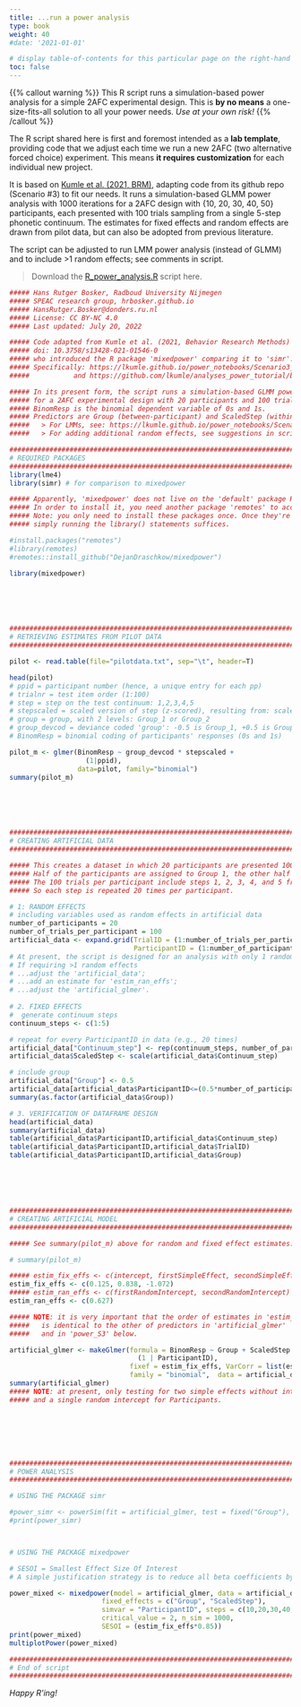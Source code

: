 ```yaml
---
title: ...run a power analysis
type: book
weight: 40
#date: '2021-01-01'

# display table-of-contents for this particular page on the right-hand side?
toc: false
---
```


{{% callout warning %}}
This R script runs a simulation-based power analysis for a simple 2AFC experimental design. This is **by no means** a one-size-fits-all solution to all your power needs. *Use at your own risk!*
{{% /callout %}}

The R script shared here is first and foremost intended as a **lab template**, providing code that we adjust each time we run a new 2AFC (two alternative forced choice) experiment. This means **it requires customization** for each individual new project.

It is based on [Kumle et al. (2021, BRM)](https://doi.org/10.3758/s13428-021-01546-0), adapting code from its github repo (Scenario #3) to fit our needs. It runs a simulation-based GLMM power analysis with 1000 iterations for a 2AFC design with {10, 20, 30, 40, 50} participants, each presented with 100 trials sampling from a single 5-step phonetic continuum. The estimates for fixed effects and random effects are drawn from pilot data, but can also be adopted from previous literature.

The script can be adjusted to run LMM power analysis (instead of GLMM) and to include >1 random effects; see comments in script.

> Download the [R_power_analysis.R](R_power_analysis.R) script here.

```r
##### Hans Rutger Bosker, Radboud University Nijmegen
##### SPEAC research group, hrbosker.github.io
##### HansRutger.Bosker@donders.ru.nl
##### License: CC BY-NC 4.0
##### Last updated: July 20, 2022

##### Code adapted from Kumle et al. (2021, Behavior Research Methods)
##### doi: 10.3758/s13428-021-01546-0
##### who introduced the R package 'mixedpower' comparing it to 'simr'.
##### Specifically: https://lkumle.github.io/power_notebooks/Scenario3_notebook.html
#####           and https://github.com/lkumle/analyses_power_tutorial/blob/master/Scenario%203/Analysis_Scenario3.R

##### In its present form, the script runs a simulation-based GLMM power analysis
##### for a 2AFC experimental design with 20 participants and 100 trials per pp.
##### BinomResp is the binomial dependent variable of 0s and 1s.
##### Predictors are Group (between-participant) and ScaledStep (within-participant).
#####	> For LMMs, see: https://lkumle.github.io/power_notebooks/Scenario3_notebook.html 
##### 	> For adding additional random effects, see suggestions in script below.

########################################################################################
# REQUIRED PACKAGES
########################################################################################
library(lme4)
library(simr) # for comparison to mixedpower

##### Apparently, 'mixedpower' does not live on the 'default' package R server.
##### In order to install it, you need another package 'remotes' to access it.
##### Note: you only need to install these packages once. Once they're installed,
##### simply running the library() statements suffices.

#install.packages("remotes")
#library(remotes)
#remotes::install_github("DejanDraschkow/mixedpower")

library(mixedpower)






########################################################################################
# RETRIEVING ESTIMATES FROM PILOT DATA
########################################################################################

pilot <- read.table(file="pilotdata.txt", sep="\t", header=T)

head(pilot)
# ppid = participant number (hence, a unique entry for each pp)
# trialnr = test item order (1:100)
# step = step on the test continuum: 1,2,3,4,5
# stepscaled = scaled version of step (z-scored), resulting from: scale(pilot$step)
# group = group, with 2 levels: Group_1 or Group_2
# group_devcod = deviance coded 'group': -0.5 is Group_1, +0.5 is Group_2
# BinomResp = binomial coding of participants' responses (0s and 1s)

pilot_m <- glmer(BinomResp ~ group_devcod * stepscaled +
                   (1|ppid),
                 data=pilot, family="binomial")
summary(pilot_m)






########################################################################################
# CREATING ARTIFICIAL DATA
########################################################################################

##### This creates a dataset in which 20 participants are presented 100 trials each.
##### Half of the participants are assigned to Group 1, the other half to Group 2.
##### The 100 trials per participant include steps 1, 2, 3, 4, and 5 from a phonetic continuum.
##### So each step is repeated 20 times per participant.

# 1: RANDOM EFFECTS
# including variables used as random effects in artificial data
number_of_participants = 20
number_of_trials_per_participant = 100
artificial_data <- expand.grid(TrialID = (1:number_of_trials_per_participant), 
                               ParticipantID = (1:number_of_participants))
# At present, the script is designed for an analysis with only 1 random intercept.
# If requiring >1 random effects
# ...adjust the 'artificial_data';
# ...add an estimate for 'estim_ran_effs';
# ...adjust the 'artificial_glmer'.
							   
# 2. FIXED EFFECTS
#  generate continuum steps
continuum_steps <- c(1:5)

# repeat for every ParticipantID in data (e.g., 20 times)
artificial_data["Continuum_step"] <- rep(continuum_steps, number_of_participants)
artificial_data$ScaledStep <- scale(artificial_data$Continuum_step)

# include group
artificial_data["Group"] <- 0.5
artificial_data[artificial_data$ParticipantID<=(0.5*number_of_participants),]$Group <- -0.5
summary(as.factor(artificial_data$Group))

# 3. VERIFICATION OF DATAFRAME DESIGN
head(artificial_data)
summary(artificial_data)
table(artificial_data$ParticipantID,artificial_data$Continuum_step)
table(artificial_data$ParticipantID,artificial_data$TrialID)
table(artificial_data$ParticipantID,artificial_data$Group)






########################################################################################
# CREATING ARTIFICIAL MODEL
########################################################################################

##### See summary(pilot_m) above for random and fixed effect estimates.

# summary(pilot_m)

##### estim_fix_effs <- c(intercept, firstSimpleEffect, secondSimpleEffect, interaction)
estim_fix_effs <- c(0.125, 0.838, -1.072)
##### estim_ran_effs <- c(firstRandomIntercept, secondRandomIntercept)
estim_ran_effs <- c(0.627)

##### NOTE: it is very important that the order of estimates in 'estim_fix_effs' and 'estim_ran_effs'
##### 	is identical to the other of predictors in 'artificial_glmer'
#####	and in 'power_S3' below.

artificial_glmer <- makeGlmer(formula = BinomResp ~ Group + ScaledStep +
                                (1 | ParticipantID),
                              fixef = estim_fix_effs, VarCorr = list(estim_ran_effs), 
                              family = "binomial",  data = artificial_data)
summary(artificial_glmer)
##### NOTE: at present, only testing for two simple effects without interaction
##### and a single random intercept for Participants.







########################################################################################
# POWER ANALYSIS
########################################################################################

# USING THE PACKAGE simr

#power_simr <- powerSim(fit = artificial_glmer, test = fixed("Group"), nsim = 1000)
#print(power_simr)



# USING THE PACKAGE mixedpower

# SESOI = Smallest Effect Size Of Interest
# A simple justification strategy is to reduce all beta coefficients by 15%

power_mixed <- mixedpower(model = artificial_glmer, data = artificial_data,
                       fixed_effects = c("Group", "ScaledStep"),
                       simvar = "ParticipantID", steps = c(10,20,30,40,50),
                       critical_value = 2, n_sim = 1000, 
                       SESOI = (estim_fix_effs*0.85))
print(power_mixed)
multiplotPower(power_mixed)

################################################################################
# End of script
################################################################################

```

*Happy R'ing!*
